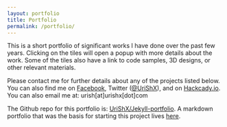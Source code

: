 ```yaml
---
layout: portfolio
title: Portfolio
permalink: /portfolio/
---
```


This is a short portfolio of significant works I have done over the past few years. Clicking on the tiles will open a popup with more details about the work. Some of the tiles also have a link to code samples, 3D designs, or other relevant materials.

Please contact me for further details about any of the projects listed below. You can also find me on [Facebook](https://www.facebook.com/uri.sh.982), Twitter ([@UriShX](https://twitter.com/UriShX)), and on [Hackcady.io](https://hackaday.io/UriSh). You can also email me at: urish[at]urishx[dot]com

The Github repo for this portfolio is: [UriShX/Jekyll-portfolio](https://github.com/UriShX/Jekyll-portfolio). A markdown portfolio that was the basis for starting this project lives [here](https://github.com/UriShX/portfolio).
